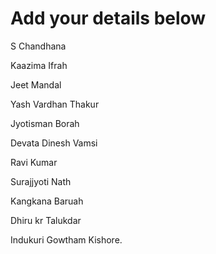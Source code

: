 # Add your details below

S Chandhana

Kaazima Ifrah

Jeet Mandal

Yash Vardhan Thakur

Jyotisman Borah

Devata Dinesh Vamsi

Ravi Kumar

Surajjyoti Nath

Kangkana Baruah

Dhiru kr Talukdar

Indukuri Gowtham Kishore.
